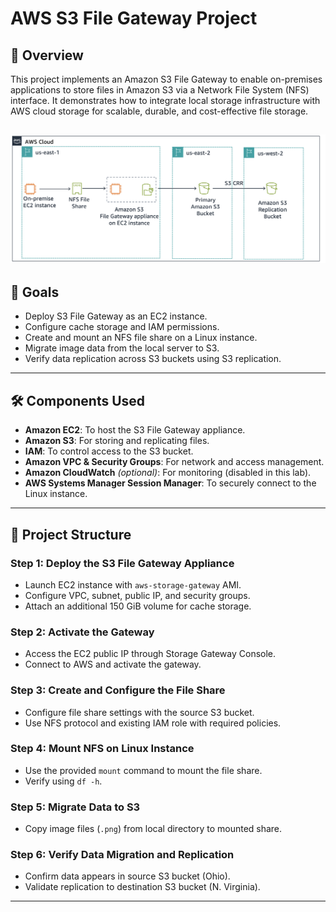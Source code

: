 # AWS S3 File Gateway Project

## 📘 Overview

This project implements an Amazon S3 File Gateway to enable on-premises applications to store files in Amazon S3 via a Network File System (NFS) interface. It demonstrates how to integrate local storage infrastructure with AWS cloud storage for scalable, durable, and cost-effective file storage.






![Alt Text](https://github.com/LizaImmax/AWS-Cloud-Projects/blob/main/Configuring%20Hybrid%20Storage%20and%20Migrating%20Data%20with%20AWS%20Storage%20Gateway%20S3%20File%20Gateway/images/mod16-arc.png)
---

## 🚀 Goals

- Deploy S3 File Gateway as an EC2 instance.
- Configure cache storage and IAM permissions.
- Create and mount an NFS file share on a Linux instance.
- Migrate image data from the local server to S3.
- Verify data replication across S3 buckets using S3 replication.

---

## 🛠️ Components Used

- **Amazon EC2**: To host the S3 File Gateway appliance.
- **Amazon S3**: For storing and replicating files.
- **IAM**: To control access to the S3 bucket.
- **Amazon VPC & Security Groups**: For network and access management.
- **Amazon CloudWatch** *(optional)*: For monitoring (disabled in this lab).
- **AWS Systems Manager Session Manager**: To securely connect to the Linux instance.

---

## 🧩 Project Structure

### Step 1: Deploy the S3 File Gateway Appliance
- Launch EC2 instance with `aws-storage-gateway` AMI.
- Configure VPC, subnet, public IP, and security groups.
- Attach an additional 150 GiB volume for cache storage.

### Step 2: Activate the Gateway
- Access the EC2 public IP through Storage Gateway Console.
- Connect to AWS and activate the gateway.

### Step 3: Create and Configure the File Share
- Configure file share settings with the source S3 bucket.
- Use NFS protocol and existing IAM role with required policies.

### Step 4: Mount NFS on Linux Instance
- Use the provided `mount` command to mount the file share.
- Verify using `df -h`.

### Step 5: Migrate Data to S3
- Copy image files (`.png`) from local directory to mounted share.

### Step 6: Verify Data Migration and Replication
- Confirm data appears in source S3 bucket (Ohio).
- Validate replication to destination S3 bucket (N. Virginia).

---




